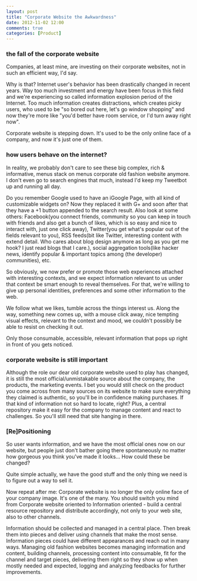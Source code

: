 ```yaml
---
layout: post
title: "Corporate Website the Awkwardness"
date: 2012-11-02 12:00
comments: true
categories: [Product]
---
```

### the fall of the corporate website
Companies, at least mine, are investing on their corporate websites, not in such an efficient way, I'd say.

Why is that? Internet user's behavior has been drastically changed in recent years. Way too much investment and energy have been focus in this field and we're experiencing so called information explosion period of the Internet. Too much information creates distractions, which creates picky users, who used to be "so bored out here, let's go window shopping" and now they're more like "you'd better have room service, or I'd turn away right now".

Corporate website is stepping down. It's used to be the only online face of a company, and now it's just one of them. 
### how users behave on the internet?
In reality, we probably don't care to see these big complex, rich & informative, menus stack on menus corporate old fashion website anymore. I don't even go to search engines that much, instead I'd keep my Tweetbot up and running all day. 

Do you remember Google used to have an iGoogle Page, with all kind of customizable widgets on? Now they replaced it with G+ and soon after that they have a +1 button appended to the search result. Also look at some others: Facebook(you connect friends, community so you can keep in touch with friends and also get a bunch of likes, which is so easy and nice to interact with, just one click away), Twitter(you get what's popular out of the fields relevant to you), RSS feeds(bit like Twitter, interesting content with extend detail. Who cares about blog design anymore as long as you get me hook? I just read blogs that I care.), social aggregation tools(like hacker news, identify popular & important topics among (the developer) communities), etc.

So obviously, we now prefer or promote those web experiences attached with interesting contexts, and we expect information relevant to us under that context be smart enough to reveal themselves. For that, we're willing to give up personal identities, preferences and some other information to the web. 

We follow what we likes, tumble across the things interest us. Along the way, something new comes up, with a mouse click away, nice tempting visual effects, relevant to the context and mood, we couldn't possibly be able to resist on checking it out. 

Only those consumable, accessible, relevant information that pops up right in front of you gets noticed. 
### corporate website is still important
Although the role our dear old corporate website used to play has changed, it is still the most official/unmistakable source about the company, the products, the marketing events. I bet you would still check on the product you come across from many sources on its website to make sure everything they claimed is authentic, so you'll be in confidence making purchases. If that kind of information not so hard to locate, right? Plus, a central repository make it easy for the company to manage content and react to challenges. So you'll still need that site hanging in there.
### [Re]Positioning
So user wants information, and we have the most official ones now on our website, but people just don't bather going there spontaneously no matter how gorgeous you think you've made it looks… How could these be changed?

Quite simple actually, we have the good stuff and the only thing we need is to figure out a way to sell it.

Now repeat after me: Corporate website is no longer the only online face of your company image. It's one of the many. You should switch you mind from Corporate website oriented to Information oriented - build a central resource repository and distribute accordingly, not only to your web site, also to other channels.

Information should be collected and managed in a central place. Then break them into pieces and deliver using channels that make the most sense. Information pieces could have different appearances and reach out in many ways. Managing old fashion websites becomes managing information and content, building channels, processing content into consumable, fit for the channel and target pieces, delivering them right so they show up when mostly needed and expected, logging and analyzing feedbacks for further improvements.